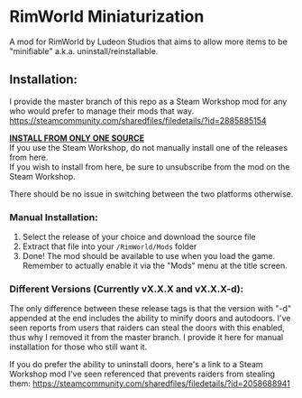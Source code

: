 # RimWorld Miniaturization
A mod for RimWorld by Ludeon Studios that aims to allow more items to be "minifiable" a.k.a. uninstall/reinstallable.

## Installation:

I provide the master branch of this repo as a Steam Workshop mod for any who would prefer to manage their mods that way.
https://steamcommunity.com/sharedfiles/filedetails/?id=2885885154

<ins>**INSTALL FROM ONLY ONE SOURCE**</ins>\
If you use the Steam Workshop, do not manually install one of the releases from here.\
If you wish to install from here, be sure to unsubscribe from the mod on the Steam Workshop.

There should be no issue in switching between the two platforms otherwise.

### Manual Installation:

1. Select the release of your choice and download the source file
2. Extract that file into your `/RimWorld/Mods` folder
3. Done! The mod should be available to use when you load the game. Remember to actually enable it via the "Mods" menu at the title screen.

### Different Versions (Currently vX.X.X and vX.X.X-d):

The only difference between these release tags is that the version with "-d" appended at the end includes the ability to minify doors and autodoors. I've seen reports from users that raiders can steal the doors with this enabled, thus why I removed it from the master branch. I provide it here for manual installation for those who still want it.

If you do prefer the ability to uninstall doors, here's a link to a Steam Workshop mod I've seen referenced that prevents raiders from stealing them:
https://steamcommunity.com/sharedfiles/filedetails/?id=2058688941
